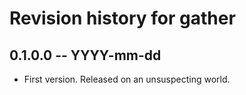 # Revision history for gather

## 0.1.0.0 -- YYYY-mm-dd

* First version. Released on an unsuspecting world.
